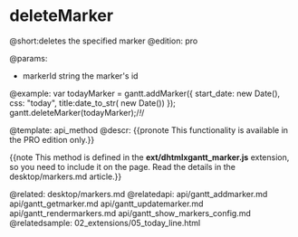 deleteMarker
=============

@short:deletes the specified marker 
@edition: pro

@params:
- markerId	string	the marker's id


@example:
var todayMarker = gantt.addMarker({ 
	start_date: new Date(), 
    css: "today", 
    title:date_to_str( new Date())
});
gantt.deleteMarker(todayMarker);/*!*/

    
@template:	api_method
@descr:
{{pronote This functionality is available in the PRO edition only.}}


{{note This method is defined in the **ext/dhtmlxgantt_marker.js** extension, so you need to include it on the page. Read the details in the desktop/markers.md article.}}


    

@related:
	desktop/markers.md
@relatedapi:
	api/gantt_addmarker.md
	api/gantt_getmarker.md
	api/gantt_updatemarker.md
	api/gantt_rendermarkers.md
    api/gantt_show_markers_config.md
@relatedsample:
	02_extensions/05_today_line.html
